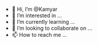 - 👋 Hi, I’m @Kamyar
- 👀 I’m interested in ...
- 🌱 I’m currently learning ...
- 💞️ I’m looking to collaborate on ...
- 📫 How to reach me ...

<!---
Kamyarva/Kamyarva is a ✨ special ✨ repository because its `README.md` (this file) appears on your GitHub profile.
You can click the Preview link to take a look at your changes.
--->
